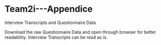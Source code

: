 # Team2i---Appendice
Interview Transcripts and Questionnaire Data

Download the raw Questionnaire Data and open through browser for better readability.
Interview Transcripts can be read as is.
